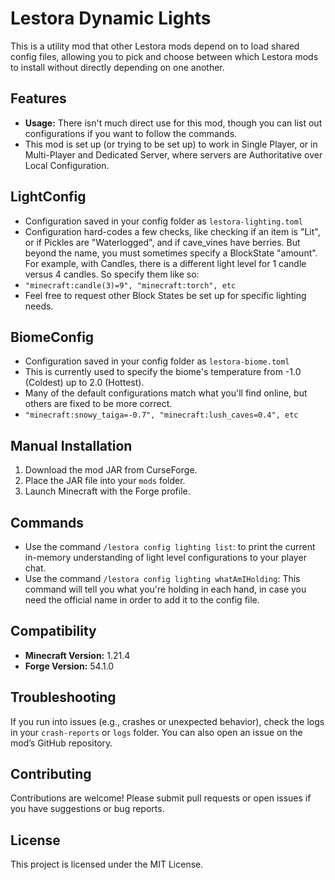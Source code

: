 # Lestora Dynamic Lights

This is a utility mod that other Lestora mods depend on to load shared config files, allowing you to pick and choose between which Lestora mods to install without directly depending on one another.

## Features
- **Usage:** There isn't much direct use for this mod, though you can list out configurations if you want to follow the commands.
- This mod is set up (or trying to be set up) to work in Single Player, or in Multi-Player and Dedicated Server, where servers are Authoritative over Local Configuration.

## LightConfig
- Configuration saved in your config folder as `lestora-lighting.toml`
- Configuration hard-codes a few checks, like checking if an item is "Lit", or if Pickles are "Waterlogged", and if cave_vines have berries.  But beyond the name, you must sometimes specify a BlockState "amount".  For example, with Candles, there is a different light level for 1 candle versus 4 candles.  So specify them like so:
- `"minecraft:candle(3)=9", "minecraft:torch", etc`
- Feel free to request other Block States be set up for specific lighting needs.

## BiomeConfig
- Configuration saved in your config folder as `lestora-biome.toml`
- This is currently used to specify the biome's temperature from -1.0 (Coldest) up to 2.0 (Hottest).
- Many of the default configurations match what you'll find online, but others are fixed to be more correct.
- `"minecraft:snowy_taiga=-0.7", "minecraft:lush_caves=0.4", etc`

## Manual Installation
1. Download the mod JAR from CurseForge.
2. Place the JAR file into your `mods` folder.
3. Launch Minecraft with the Forge profile.

## Commands
- Use the command `/lestora config lighting list`: to print the current in-memory understanding of light level configurations to your player chat.
- Use the command `/lestora config lighting whatAmIHolding`: This command will tell you what you're holding in each hand, in case you need the official name in order to add it to the config file.

## Compatibility
- **Minecraft Version:** 1.21.4
- **Forge Version:** 54.1.0

## Troubleshooting
If you run into issues (e.g., crashes or unexpected behavior), check the logs in your `crash-reports` or `logs` folder. You can also open an issue on the mod’s GitHub repository.

## Contributing
Contributions are welcome! Please submit pull requests or open issues if you have suggestions or bug reports.

## License
This project is licensed under the MIT License.
